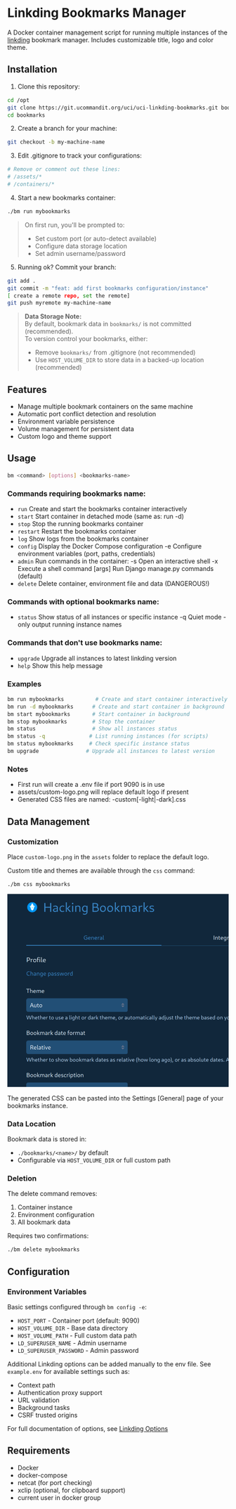 # Linkding Bookmarks Manager

A Docker container management script for running multiple instances of the [linkding](https://github.com/sissbruecker/linkding) bookmark manager.  Includes customizable title, logo and color theme.

## Installation

1. Clone this repository:
```bash
cd /opt
git clone https://git.ucommandit.org/uci/uci-linkding-bookmarks.git bookmarks
cd bookmarks
```

2. Create a branch for your machine:
```bash
git checkout -b my-machine-name
```

3. Edit .gitignore to track your configurations:
```bash
# Remove or comment out these lines:
# /assets/*
# /containers/*
```

4. Start a new bookmarks container:
```bash
./bm run mybookmarks
```

> On first run, you'll be prompted to:
> - Set custom port (or auto-detect available)
> - Configure data storage location
> - Set admin username/password

5. Running ok?  Commit your branch:
```bash
git add .
git commit -m "feat: add first bookmarks configuration/instance"
[ create a remote repo, set the remote]
git push myremote my-machine-name
```

> **Data Storage Note:**  
> By default, bookmark data in `bookmarks/` is not committed (recommended).  
> To version control your bookmarks, either:
> - Remove `bookmarks/` from .gitignore (not recommended)
> - Use `HOST_VOLUME_DIR` to store data in a backed-up location (recommended)


## Features

- Manage multiple bookmark containers on the same machine
- Automatic port conflict detection and resolution
- Environment variable persistence
- Volume management for persistent data
- Custom logo and theme support

## Usage

```bash
bm <command> [options] <bookmarks-name>
```

### Commands requiring bookmarks name:
- `run`      Create and start the bookmarks container interactively
- `start`    Start container in detached mode (same as: run -d)
- `stop`     Stop the running bookmarks container
- `restart`  Restart the bookmarks container
- `log`      Show logs from the bookmarks container
- `config`   Display the Docker Compose configuration
           -e        Configure environment variables (port, paths, credentials)
- `admin`    Run commands in the container:
           -s        Open an interactive shell
           -x        Execute a shell command
           [args]    Run Django manage.py commands (default)
- `delete`   Delete container, environment file and data (DANGEROUS!)

### Commands with optional bookmarks name:
- `status`   Show status of all instances or specific instance
           -q        Quiet mode - only output running instance names

### Commands that don't use bookmarks name:
- `upgrade`  Upgrade all instances to latest linkding version
- `help`     Show this help message

### Examples
```bash
bm run mybookmarks          # Create and start container interactively
bm run -d mybookmarks      # Create and start container in background
bm start mybookmarks       # Start container in background
bm stop mybookmarks        # Stop the container
bm status                  # Show all instances status
bm status -q              # List running instances (for scripts)
bm status mybookmarks     # Check specific instance status
bm upgrade               # Upgrade all instances to latest version
```

### Notes
- First run will create a .env file if port 9090 is in use
- assets/custom-logo.png will replace default logo if present
- Generated CSS files are named: <bookmarks>-custom[-light|-dark].css

## Data Management

### Customization
Place `custom-logo.png` in the `assets` folder to replace the default logo.

Custom title and themes are available through the `css` command:
```bash
./bm css mybookmarks
```

<img src="custom-title-theme.png" width="600" alt="Custom Title and Theme">

The generated CSS can be pasted into the Settings [General] page of your bookmarks instance.

### Data Location
Bookmark data is stored in:
- `./bookmarks/<name>/` by default
- Configurable via `HOST_VOLUME_DIR` or full custom path

### Deletion
The delete command removes:
1. Container instance
2. Environment configuration
3. All bookmark data

Requires two confirmations:
```bash
./bm delete mybookmarks
```

## Configuration

### Environment Variables
Basic settings configured through `bm config -e`:
- `HOST_PORT` - Container port (default: 9090)
- `HOST_VOLUME_DIR` - Base data directory
- `HOST_VOLUME_PATH` - Full custom data path
- `LD_SUPERUSER_NAME` - Admin username
- `LD_SUPERUSER_PASSWORD` - Admin password

Additional Linkding options can be added manually to the env file. See `example.env` for available settings such as:
- Context path
- Authentication proxy support
- URL validation
- Background tasks
- CSRF trusted origins

For full documentation of options, see [Linkding Options](https://linkding.link/options/)

## Requirements

- Docker
- docker-compose
- netcat (for port checking)
- xclip (optional, for clipboard support)
- current user in docker group
